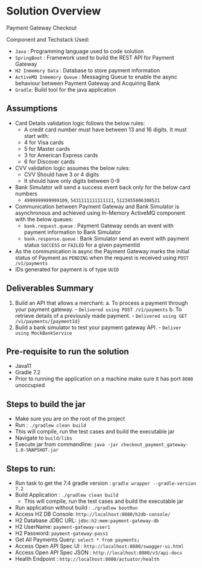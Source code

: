 # Solution Overview
Payment Gateway Checkout

Component and Techstack Used:
- `Java` : Programming language used to code solution
- `SpringBoot` : Framework used to build the REST API for Payment Gateway
- `H2 Inmemory Data` : Database to store payment information 
- `ActiveMQ Inmemory Queue` : Messaging Queue to enable the async behaviour between Payment Gateway and Acquiring Bank 
- `Gradle`: Build tool for the java application


## Assumptions
- Card Details validation logic follows the below rules:
  - A credit card number must have between 13 and 16 digits. It must start with:
  - 4 for Visa cards
  - 5 for Master cards
  - 3 for American Express cards
  - 6 for Discover cards
- CVV validation logic assumes the below rules:
  - CVV Should have 3 or 4 digits
  - It should have only digits between 0-9
- Bank Simulator will send a success event back only for the below card numbers
  - `4999999999999109`, `5431111111111111`, `5123455806308521`
- Communication between Payment Gateway and Bank Simulator is asynchronous and achieved using In-Memory ActiveMQ component with the below queues:
  - `bank.request.queue` : Payment Gateway sends an event with payment information to Bank Simulator
  - `bank.response.queue` : Bank Simulator send an event with payment status `SUCCESS` or `FAILED` for a given paymentId
- As the communication is async the Payment Gateway marks the initial status of Payment as `PENDING` when the request is received using `POST /v1/payments`
- IDs generated for payment is of type `UUID`

## Deliverables Summary
1. Build an API that allows a merchant:
   a. To process a payment through your payment gateway. - `Delivered using POST /v1/payments`
   b. To retrieve details of a previously made payment. - `Delivered using GET /v1/payments/{paymentId}`
2. Build a bank simulator to test your payment gateway API. - `Deliver using MockBankService`

## Pre-requisite to run the solution
- Java11
- Gradle 7.2
- Prior to running the application on a machine make sure it has port `8080` unoccupied

## Steps to build the jar
- Make sure you are on the root of the project
- Run : `./gradlew clean build`
- This will compile, run the test cases and build the executable jar
- Navigate to `build/libs`
- Execute jar from commandline: `java -jar checkout_payment_gateway-1.0-SNAPSHOT.jar`

## Steps to run:
- Run task to get the 7.4 gradle version  : `gradle wrapper --gradle-version 7.2`
- Build Application : `./gradlew clean build`
  - This will compile, run the test cases and build the executable jar
- Run application without build : `./gradlew bootRun`
- Access H2 DB Console: `http://localhost:8080/h2db-console/`
- H2 Database JDBC URL: `jdbc:h2:mem:payment-gateway-db`
- H2 UserName: `payment-gateway-user1`
- H2 Password: `payment-gateway-pass1`
- Get All Payments Query: `select * from payments;`
- Access Open API Spec UI : `http://localhost:8080/swagger-ui.html`
- Access Open API Spec JSON : `http://localhost:8080/v3/api-docs`
- Health Endpoint : `http://localhost:8080/actuator/health`